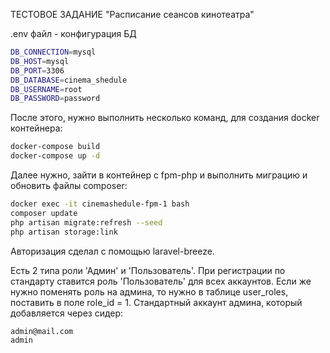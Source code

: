 ТЕСТОВОЕ ЗАДАНИЕ "Расписание сеансов кинотеатра"

.env файл - конфигурация БД
```sh
DB_CONNECTION=mysql
DB_HOST=mysql
DB_PORT=3306
DB_DATABASE=cinema_shedule
DB_USERNAME=root
DB_PASSWORD=password
```

После этого, нужно выполнить несколько команд, для создания docker контейнера:
```sh
docker-compose build
docker-compose up -d
```

Далее нужно, зайти в контейнер с fpm-php и выполнить миграцию и обновить файлы composer:
```sh
docker exec -it cinemashedule-fpm-1 bash
composer update
php artisan migrate:refresh --seed
php artisan storage:link
```

Авторизация сделал с помощью laravel-breeze.

Есть 2 типа роли 'Админ' и 'Пользователь'. При регистрации по стандарту ставится роль 'Пользователь' для всех аккаунтов. Если же нужно поменять роль на админа, то нужно в таблице user_roles, поставить в поле role_id = 1.
Стандартный аккаунт админа, который добавляется через сидер:
```sh
admin@mail.com
admin
```

